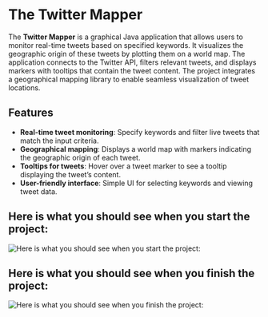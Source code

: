 # The Twitter Mapper

The **Twitter Mapper** is a graphical Java application that allows users to monitor real-time tweets based on specified keywords. It visualizes the geographic origin of these tweets by plotting them on a world map. The application connects to the Twitter API, filters relevant tweets, and displays markers with tooltips that contain the tweet content. The project integrates a geographical mapping library to enable seamless visualization of tweet locations.

## Features

- **Real-time tweet monitoring**: Specify keywords and filter live tweets that match the input criteria.
- **Geographical mapping**: Displays a world map with markers indicating the geographic origin of each tweet.
- **Tooltips for tweets**: Hover over a tweet marker to see a tooltip displaying the tweet’s content.
- **User-friendly interface**: Simple UI for selecting keywords and viewing tweet data.

## Here is what you should see when you start the project:
![Here is what you should see when you start the project:](https://github.com/bradsjansen/TwitterMapperStarter/blob/master/TwitterMapperStarter/Images/Final_Project_Starter_Screenshot.png)

## Here is what you should see when you finish the project:
![Here is what you should see when you finish the project:](https://github.com/bradsjansen/TwitterMapperStarter/blob/master/TwitterMapperStarter/Images/Final_Project_Complete_Screenshot.png)
